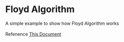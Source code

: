 # Floyd Algorithm
A simple example to show how Floyd Algorithm works<br>
<br>
Refenence [This Document](https://www.cnblogs.com/skywang12345/p/3711523.html)<br>
